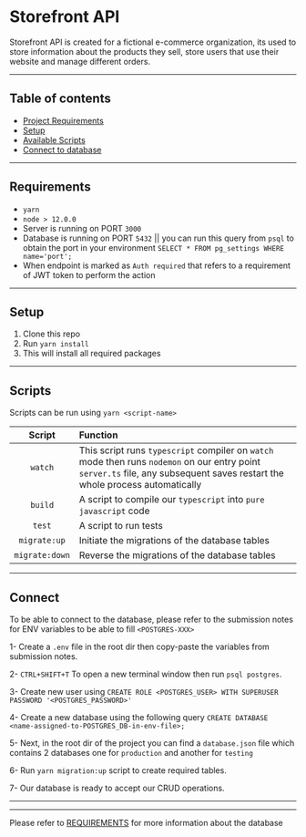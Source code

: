# Storefront API

Storefront API is created for a fictional e-commerce organization, its used to store information about the products they sell, store users that use their website and manage different orders.

---

## Table of contents

- [Project Requirements](#requirements)
- [Setup](#setup)
- [Available Scripts](#scripts)
- [Connect to database](#connect)

---

## Requirements

- `yarn`
- `node > 12.0.0`
- Server is running on PORT `3000`
- Database is running on PORT `5432` || you can run this query from `psql` to obtain the port in your environment `SELECT * FROM pg_settings WHERE name='port';`
- When endpoint is marked as `Auth required` that refers to a requirement of JWT token to perform the action

---

## Setup

1. Clone this repo
2. Run `yarn install`
3. This will install all required packages

---

## Scripts

Scripts can be run using `yarn <script-name>`

|     Script     | Function                                                                                                                                                                     |
| :------------: | :--------------------------------------------------------------------------------------------------------------------------------------------------------------------------- |
|    `watch`     | This script runs `typescript` compiler on `watch` mode then runs `nodemon` on our entry point `server.ts` file, any subsequent saves restart the whole process automatically |
|    `build`     | A script to compile our `typescript` into `pure javascript` code                                                                                                             |
|     `test`     | A script to run tests                                                                                                                                                        |
|  `migrate:up`  | Initiate the migrations of the database tables                                                                                                                               |
| `migrate:down` | Reverse the migrations of the database tables                                                                                                                                |

---

## Connect

To be able to connect to the database, please refer to the submission notes for ENV variables to be able to fill `<POSTGRES-XXX>`

1- Create a `.env` file in the root dir then copy-paste the variables from submission notes.

2- `CTRL+SHIFT+T` To open a new terminal window then run `psql postgres`.

3- Create new user using `CREATE ROLE <POSTGRES_USER> WITH SUPERUSER PASSWORD '<POSTGRES_PASSWORD>'`

4- Create a new database using the following query `CREATE DATABASE <name-assigned-to-POSTGRES_DB-in-env-file>;`

5- Next, in the root dir of the project you can find a `database.json` file which contains 2 databases one for `production` and another for `testing`

6- Run `yarn migration:up` script to create required tables.

7- Our database is ready to accept our CRUD operations.

---

---

Please refer to [REQUIREMENTS](REQUIREMENTS.md) for more information about the database
